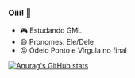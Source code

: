 ### Oiii! 👋

- 🎮 Estudando GML
- 😄 Pronomes: Ele/Dele
- 😡 Odeio Ponto e Vírgula no final

[![Anurag's GitHub stats](https://github-readme-stats.vercel.app/api?username=barbosa-jp&bg_color=00000000&theme=cobalt&text_color=ffffff)](https://github.com/anuraghazra/github-readme-stats)
